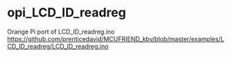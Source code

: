 # opi_LCD_ID_readreg
Orange Pi port of LCD_ID_readreg.ino
https://github.com/prenticedavid/MCUFRIEND_kbv/blob/master/examples/LCD_ID_readreg/LCD_ID_readreg.ino
